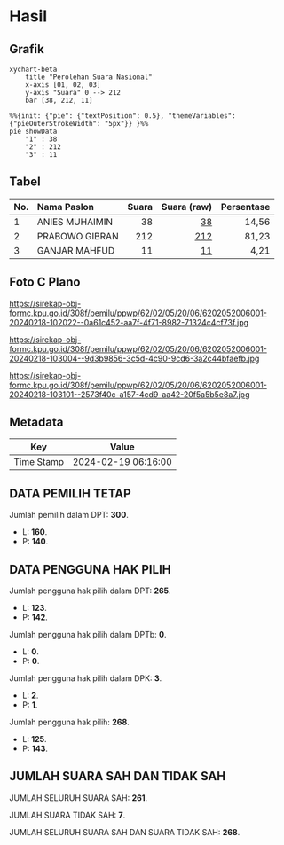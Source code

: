 # Hasil

## Grafik

```mermaid
xychart-beta
    title "Perolehan Suara Nasional"
    x-axis [01, 02, 03]
    y-axis "Suara" 0 --> 212
    bar [38, 212, 11]
```

```mermaid
%%{init: {"pie": {"textPosition": 0.5}, "themeVariables": {"pieOuterStrokeWidth": "5px"}} }%%
pie showData
    "1" : 38
    "2" : 212
    "3" : 11
```

## Tabel

| No. | Nama Paslon    | Suara | Suara (raw) | Persentase |
|:--- |:-------------- | -----:| -----------:| ----------:|
| 1   | ANIES MUHAIMIN | 38    | [38][p-1]   | 14,56      |
| 2   | PRABOWO GIBRAN | 212   | [212][p-2]  | 81,23      |
| 3   | GANJAR MAHFUD  | 11    | [11][p-3]   | 4,21       |


[p-1]: https://github.com/gigit-pemilu/pemilu-2024/blob/main/pilpres/hitung-suara/sub/62-kalimantan-tengah/sub/02-kotawaringin-timur/sub/05-baamang/sub/2006-tinduk/sub/001-tps/sub/paslon-1.txt
[p-2]: https://github.com/gigit-pemilu/pemilu-2024/blob/main/pilpres/hitung-suara/sub/62-kalimantan-tengah/sub/02-kotawaringin-timur/sub/05-baamang/sub/2006-tinduk/sub/001-tps/sub/paslon-2.txt
[p-3]: https://github.com/gigit-pemilu/pemilu-2024/blob/main/pilpres/hitung-suara/sub/62-kalimantan-tengah/sub/02-kotawaringin-timur/sub/05-baamang/sub/2006-tinduk/sub/001-tps/sub/paslon-3.txt

## Foto C Plano

https://sirekap-obj-formc.kpu.go.id/308f/pemilu/ppwp/62/02/05/20/06/6202052006001-20240218-102022--0a61c452-aa7f-4f71-8982-71324c4cf73f.jpg

https://sirekap-obj-formc.kpu.go.id/308f/pemilu/ppwp/62/02/05/20/06/6202052006001-20240218-103004--9d3b9856-3c5d-4c90-9cd6-3a2c44bfaefb.jpg

https://sirekap-obj-formc.kpu.go.id/308f/pemilu/ppwp/62/02/05/20/06/6202052006001-20240218-103101--2573f40c-a157-4cd9-aa42-20f5a5b5e8a7.jpg


## Metadata

| Key        | Value               |
| ---------- | ------------------- |
| Time Stamp | 2024-02-19 06:16:00 |


## DATA PEMILIH TETAP

Jumlah pemilih dalam DPT: **300**.
 * L: **160**.
 * P: **140**.

## DATA PENGGUNA HAK PILIH

Jumlah pengguna hak pilih dalam DPT: **265**.
 * L: **123**.
 * P: **142**.

Jumlah pengguna hak pilih dalam DPTb: **0**.
 * L: **0**.
 * P: **0**.

Jumlah pengguna hak pilih dalam DPK: **3**.
 * L: **2**.
 * P: **1**.

Jumlah pengguna hak pilih: **268**.
 * L: **125**.
 * P: **143**.

## JUMLAH SUARA SAH DAN TIDAK SAH

JUMLAH SELURUH SUARA SAH: **261**.

JUMLAH SUARA TIDAK SAH: **7**.

JUMLAH SELURUH SUARA SAH DAN SUARA TIDAK SAH: **268**.


